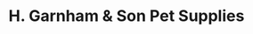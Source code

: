---
title: "H. Garnham & Son Pet Supplies"
url: /durham/h-garnham-und-son-pet-supplies/
shop: Tiere
---